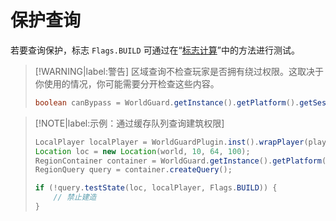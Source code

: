 # 保护查询

若要查询保护，标志 `Flags.BUILD` 可通过在“[标志计算](worldguard-api.working-with-regions.flag-calculation.md)”中的方法进行测试。

> [!WARNING|label:警告]
> 区域查询不检查玩家是否拥有绕过权限。这取决于你使用的情况，你可能需要分开检查这些内容。
> ```Java
> boolean canBypass = WorldGuard.getInstance().getPlatform().getSessionManager().hasBypass(player, player.getWorld());
> ```

> [!NOTE|label:示例：通过缓存队列查询建筑权限]
> ```Java
> LocalPlayer localPlayer = WorldGuardPlugin.inst().wrapPlayer(player);
> Location loc = new Location(world, 10, 64, 100);
> RegionContainer container = WorldGuard.getInstance().getPlatform().getRegionContainer();
> RegionQuery query = container.createQuery();
> 
> if (!query.testState(loc, localPlayer, Flags.BUILD)) {
>     // 禁止建造
> }
> ```